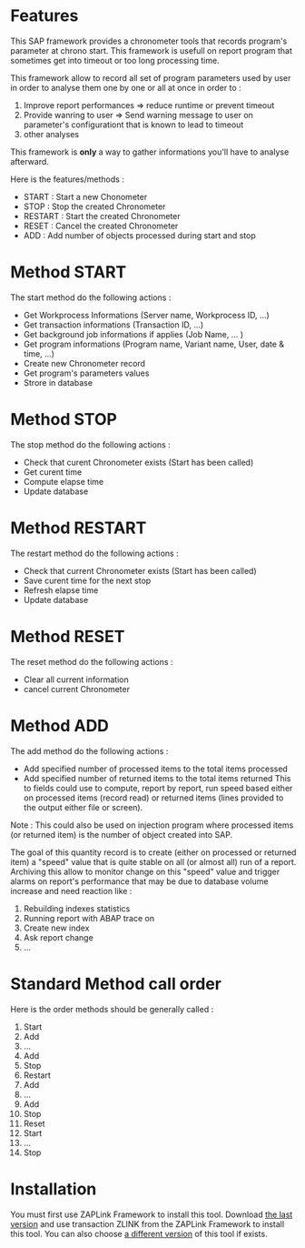 

# Features #
This SAP framework provides a chronometer tools that records program's parameter at chrono start. This framework is usefull on report program that sometimes get into timeout or too long processing time.

This framework allow to record all set of program parameters used by user in order to analyse them one by one or all at once in order to :
  1. Improve report performances => reduce runtime or prevent timeout
  1. Provide wanring to user => Send warning message to user on parameter's configurationt that is known to lead to timeout
  1. other analyses

This framework is **only** a way to gather informations you'll have to analyse afterward.

Here is the features/methods :
  * START : Start a new Chonometer
  * STOP : Stop the created Chronometer
  * RESTART : Start the created Chronometer
  * RESET : Cancel the created Chronometer
  * ADD : Add number of objects processed during start and stop

# Method START #
The start method do the following actions :
  * Get Workprocess Informations (Server name, Workprocess ID, ...)
  * Get transaction informations (Transaction ID, ...)
  * Get background job informations if applies (Job Name, ... )
  * Get program informations (Program name, Variant name, User, date & time, ...)
  * Create new Chronometer record
  * Get program's parameters values
  * Strore in database

# Method STOP #
The stop method do the following actions :
  * Check that curent Chronometer exists (Start has been called)
  * Get curent time
  * Compute elapse time
  * Update database

# Method RESTART #
The restart method do the following actions :
  * Check that current Chronometer exists (Start has been called)
  * Save curent time for the next stop
  * Refresh elapse time
  * Update database

# Method RESET #
The reset method do the following actions :
  * Clear all current information
  * cancel current Chronometer

# Method ADD #
The add method do the following actions :
  * Add specified number of processed items to the total items processed
  * Add specified number of returned items to the total items returned
This to fields could use to compute, report by report, run speed based either on processed items (record read) or returned items (lines provided to the output either file or screen).

Note : This could also be used on injection program where processed items (or returned item) is the number of object created into SAP.

The goal of this quantity record is to create (either on processed or returned item) a "speed" value that is quite stable on all (or almost all) run of a report. Archiving this allow to monitor change on this "speed" value and trigger alarms on report's performance that may be due to database volume increase and need reaction like :
  1. Rebuilding indexes statistics
  1. Running report with ABAP trace on
  1. Create new index
  1. Ask report change
  1. ...

# Standard Method call order #
Here is the order methods should be generally called :
  1. Start
  1. Add
  1. ...
  1. Add
  1. Stop
  1. Restart
  1. Add
  1. ...
  1. Add
  1. Stop
  1. Reset
  1. Start
  1. ...
  1. Stop

# Installation #
You must first use ZAPLink Framework to install this tool. Download [the last version](http://code.google.com/p/ygpl/downloads/list?can=2&q=label%3ALastVer+label%3AComp-DBA) and use transaction ZLINK from the ZAPLink Framework to install this tool.
You can also choose [a different version](http://code.google.com/p/ygpl/downloads/list?can=2&q=label%3AComp-DBA) of this tool if exists.